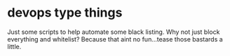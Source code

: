 # devops type things

Just some scripts to help automate some black listing.
Why not just block everything and whitelist? Because that aint no fun...tease those bastards a little.
